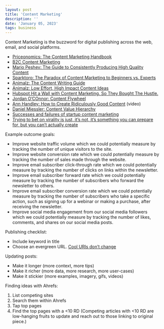 ```yaml
---
layout: post
title: 'Content Marketing'
description: ''
date: 'January 05, 2023'
tags: business
---
```


Content Marketing is the buzzword for digital publishing across the web, email, and social platforms.

- [Priceonomics: The Content Marketing Handbook](https://priceonomics.com/the-content-marketing-handbook-2/)
- [B2C Content Marketing](https://www.growandconvert.com/content-marketing/b2c-content-marketing/)
- [Mario Peshev: The Guide to Consistently Producing High Quality Content](https://mariopeshev.com/the-guide-to-consistently-producing-high-quality-content/)
- [Sparktoro: The Paradox of Content Marketing to Beginners vs. Experts](https://sparktoro.com/blog/the-paradox-of-content-marketing-to-beginners-vs-experts/)
- [Animalz: The Content Writing Guide](https://www.animalz.co/blog/content-writing-guide/)
- [Animalz: Low Effort, High Impact Content Ideas](https://www.animalz.co/blog/low-effort-high-impact/)
- [Hubspot Hit a Wall with Content Marketing. So They Bought The Hustle.](https://growthcontent.io/hubspot-the-hustle)
- [Jordan O’COnnor: Content Flywheel](https://twitter.com/jdnoc/status/1351956229690683394?s=20)
- [Ann Handley: How to Create Ridiculously Good Content](https://vimeo.com/478618381/e4f59f172c) (video)
- [Daniel Miessler: Content Value Hierarchy](https://danielmiessler.com/blog/the-content-value-hierarchy-cvh/)
- [Successes and failures of startup content marketing](https://digital-freelancer.org/blog/successes-failures-startups-content-marketing)
- [Trying to bet on virality is just, it’s not, it’s something you can prepare for, but you can’t actually create](https://hunterwalk.com/2023/01/23/trying-to-bet-on-virality-is-just-its-not-its-something-you-can-prepare-for-but-you-cant-actually-create/)

Example outcome goals:
- Improve website traffic volume which we could potentially measure by tracking the number of unique visitors to the site.
- Improve website conversion rate which we could potentially measure by tracking the number of sales made through the website.
- Improve email subscriber click-through rate which we could potentially measure by tracking the number of clicks on links within the newsletter.
- Improve email subscriber forward rate which we could potentially measure by tracking the number of subscribers who forward the newsletter to others.
- Improve email subscriber conversion rate which we could potentially measure by tracking the number of subscribers who take a specific action, such as signing up for a webinar or making a purchase, after receiving the newsletter.
- Improve social media engagement from our social media followers which we could potentially measure by tracking the number of likes, comments, and shares on our social media posts.


Publishing checklist:
- Include keyword in title
- Choose an evergreen URL. [Cool URIs don’t change](https://www.w3.org/Provider/Style/URI)

Updating posts:
- Make it longer (more context, more tips)
- Make it richer (more data, more research, more user-cases)
- Make it stickier (more examples, imagery, gifs, videos)

Finding ideas with Ahrefs:
1. List competing sites
2. Search them within Ahrefs
3. Tap top pages
4. Find the top pages with a <10 RD (Competing articles with <10 RD are low-hanging fruits to update and reach out to those linking to original piece.)
